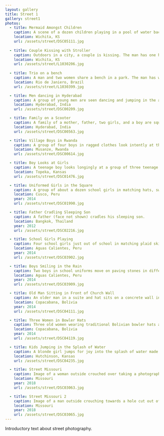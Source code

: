 ```yaml
---
layout: gallery
title: Street 1
gallery: street1
photos:
  - title: Mermaid Amongst Children
    caption: A scene of a dozen children playing in a pool of water backlit by the sun. In the forgeround, one of the older girls is dressed in a mermaid costume. The central figure is a young girl smiling.
    location: Wichita, KS
    url: /assets/street/DSC05111.jpg
    
  - title: Couple Kissing with Stroller
    caption: Outdoors in a city, a couple is kissing. The man has one hand on a stroller with a child inside while yet another child holds on to the other handle of the stroller.
    location: Wichita, KS
    url: /assets/street/L1030206.jpg
    
  - title: Trio on a bench
    caption: A man and two women share a bench in a park. The man has white hair and stares wearily at the camera.
    location: Rio de Janiero, Brazil
    url: /assets/street/L1030399.jpg

  - title: Men dancing in Hyderabad
    caption: A group of young men are seen dancing and jumping in the air surrounded by drummers.
    location: Hyderabad, India
    url: /assets/street/DSC00209.jpg

  - title: Family on a Scooter
    caption: A family of a mother, father, two girls, and a boy are squeezed onto a scooter driving through the busy streets of Hyderabad.
    location: Hyderabad, India
    url: /assets/street/DSC00563.jpg

  - title: Village Boys in Rwanda
    caption: A group of four boys in ragged clothes look intently at the photographer on a hillside in Rwanda.
    location: Musanze, Rwanda
    url: /assets/street/DSC00614.jpg

  - title: Boy Looks at Girls
    caption: A teenage boy looks longingly at a group of three teenage girls who seem not to notice him.
    location: Topeka, Kansas
    url: /assets/street/DSC01476.jpg

  - title: Uniformed Girls in the Square
    caption: A group of about a dozen school girls in matching hats, sweaters, and skirts stand aimlessly on paving stones in a town square.
    location: Cusco, Peru
    year: 2014
    url: /assets/street/DSC01990.jpg

  - title: Father Cradling Sleeping Son
    caption: A father (face not shown) cradles his sleeping son.
    location: Bangkok, Thailand
    year: 2012
    url: /assets/street/DSC02216.jpg

  - title: School Girls Playing
    caption: Four school girls just out of school in matching plaid skirts play by pulling at the girl in the middle, all the girls are smiling.
    location: Aguas Calientes, Peru
    year: 2014
    url: /assets/street/DSC03902.jpg

  - title: Boys Smiling in the Rain
    caption: Two boys in school uniforms move on paving stones in different directions in the rain.
    location: Aguas Calientes, Peru
    year: 2014
    url: /assets/street/DSC03909.jpg

  - title: Old Man Sitting in Front of Church Wall
    caption: An older man in a suite and hat sits on a concrete wall in front of a church.
    location: Copacabana, Bolivia
    year: 2014
    url: /assets/street/DSC04111.jpg

  - title: Three Women in Bowler Hats
    caption: Three old women wearing traditional Bolivian bowler hats and layered skirts look on. The middle woman is covering her face.
    location: Copacabana, Bolivia
    year: 2014
    url: /assets/street/DSC04119.jpg

  - title: Kids Jumping in the Splash of Water
    caption: A blonde girl jumps for joy into the splash of water made by a carnival ride at night surrounded by other playing kids.
    location: Hutchinson, Kansas
    url: /assets/street/DSC04235.jpg

  - title: Street Missouri
    caption: Image of a woman outside crouched over taking a photograph of a subject out of frame while a young girl bends down to pet down a pug on a leash while a sculpture of a dinosaur looms in the background.
    location: Missouri
    year: 2018
    url: /assets/street/DSC03063.jpg

  - title: Street Missouri 2
    caption: Image of a man outside crouching towards a hole cut out of a display meant for a face to poke through for tourist photos. Instead of a person's face, a dog is there instead. The cutout is positioned right on the rear end of the image of a deer next to the image of a zebra.
    location: Missouri
    year: 2018
    url: /assets/street/DSC03065.jpg
---
```

<p>Introductory text about street photography.</p>